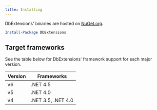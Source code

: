 ```yaml
---
title: Installing
---
```


DbExtensions' binaries are hosted on [NuGet.org](https://www.nuget.org/packages/DbExtensions).

```powershell
Install-Package DbExtensions
```

Target frameworks
-----------------
See the table below for DbExtensions' framework support for each major version.

Version | Frameworks
------- | ----------
v6      | .NET 4.5
v5      | .NET 4.0
v4      | .NET 3.5, .NET 4.0
